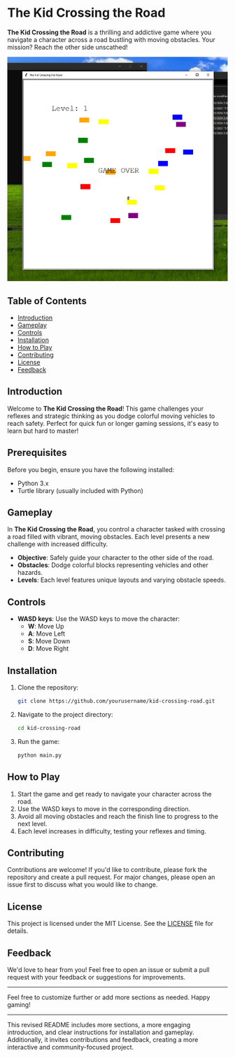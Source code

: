 # The Kid Crossing the Road

**The Kid Crossing the Road** is a thrilling and addictive game where you navigate a character across a road bustling with moving obstacles. Your mission? Reach the other side unscathed!

![Game Screenshot](Screenshot.png)

## Table of Contents
- [Introduction](#introduction)
- [Gameplay](#gameplay)
- [Controls](#controls)
- [Installation](#installation)
- [How to Play](#how-to-play)
- [Contributing](#contributing)
- [License](#license)
- [Feedback](#feedback)

## Introduction

Welcome to **The Kid Crossing the Road**! This game challenges your reflexes and strategic thinking as you dodge colorful moving vehicles to reach safety. Perfect for quick fun or longer gaming sessions, it's easy to learn but hard to master!

## Prerequisites

Before you begin, ensure you have the following installed:
- Python 3.x
- Turtle library (usually included with Python)

## Gameplay

In **The Kid Crossing the Road**, you control a character tasked with crossing a road filled with vibrant, moving obstacles. Each level presents a new challenge with increased difficulty.

- **Objective**: Safely guide your character to the other side of the road.
- **Obstacles**: Dodge colorful blocks representing vehicles and other hazards.
- **Levels**: Each level features unique layouts and varying obstacle speeds.

## Controls

- **WASD keys**: Use the WASD keys to move the character:
  - **W**: Move Up
  - **A**: Move Left
  - **S**: Move Down
  - **D**: Move Right

## Installation

1. Clone the repository:
   ```bash
   git clone https://github.com/yourusername/kid-crossing-road.git
   ```
2. Navigate to the project directory:
   ```bash
   cd kid-crossing-road
   ```
3. Run the game:
   ```bash
   python main.py
   ```

## How to Play

1. Start the game and get ready to navigate your character across the road.
2. Use the WASD keys to move in the corresponding direction.
3. Avoid all moving obstacles and reach the finish line to progress to the next level.
4. Each level increases in difficulty, testing your reflexes and timing.

## Contributing

Contributions are welcome! If you'd like to contribute, please fork the repository and create a pull request. For major changes, please open an issue first to discuss what you would like to change.

## License

This project is licensed under the MIT License. See the [LICENSE](LICENSE) file for details.

## Feedback

We'd love to hear from you! Feel free to open an issue or submit a pull request with your feedback or suggestions for improvements.

---

Feel free to customize further or add more sections as needed. Happy gaming!

---

This revised README includes more sections, a more engaging introduction, and clear instructions for installation and gameplay. Additionally, it invites contributions and feedback, creating a more interactive and community-focused project.